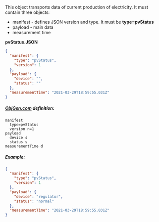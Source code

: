 This object transports data of current production of electricity. It must contain three objects:

- manifest - defines JSON version and type. It must be **type=pvStatus**
- payload - main data
- measurement time



**pvStatus.JSON**

```json
{
  "manifest": {
    "type": "pvStatus",
    "version": 1
  },
  "payload": {
    "device": "",
    "status": ""
  },
  "measurementTime": "2021-03-29T18:59:55.031Z"
}
```



##### [ObjGen.com](http://www.objgen.com/json) definition:

```
manifest
  type=pvStatus
  version n=1
payload
  device s
  status s
measurementTime d
```



##### Example:

```json
{
  "manifest": {
    "type": "pvStatus",
    "version": 1
  },
  "payload": {
    "device": "regulator",
    "status": "normal"
  },
  "measurementTime": "2021-03-29T18:59:55.031Z"
}
```